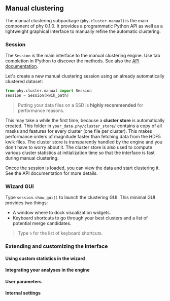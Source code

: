 ## Manual clustering

The manual clustering subpackage (`phy.cluster.manual`) is the main component of phy 0.1.0. It provides a programmatic Python API as well as a lightweight graphical interface to manually refine the automatic clustering.

### Session

The `Session` is the main interface to the manual clustering engine. Use tab completion in IPython to discover the methods. See also the [API documentation](https://github.com/kwikteam/phy-doc/blob/master/api.md#phyclustermanualsession).

Let's create a new manual clustering session using an already automatically clustered dataset:

```python
from phy.cluster.manual import Session
session = Session(kwik_path)
```

> Putting your data files on a SSD is **highly recommended** for performance reasons.

This may take a while the first time, because a **cluster store** is automatically created. This folder in `your_data.phy/cluster_store/` contains a copy of all masks and features for every cluster (one file per cluster). This makes performance orders of magnitude faster than fetching data from the HDF5 kwik files. The cluster store is transparently handled by the engine and you don't have to worry about it. The cluster store is also used to compute various cluster statistics at initialization time so that the interface is fast during manual clustering.

Oncce the session is loaded, you can view the data and start clustering it. See the API documentation for more details.

### Wizard GUI

Type `session.show_gui()` to launch the clustering GUI. This minimal GUI provides two things:

* A window where to dock visualization widgets.
* Keyboard shortcuts to go through your best clusters and a list of potential merge candidates.

> Type `h` for the list of keyboard shortcuts.

### Extending and customizing the interface

#### Using custom statistics in the wizard

#### Integrating your analyses in the engine

#### User parameters

#### Internal settings
